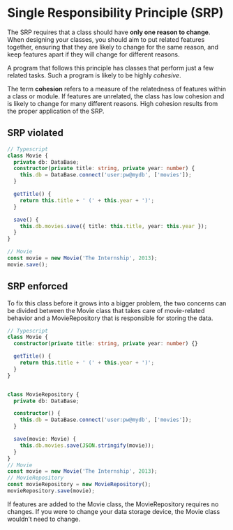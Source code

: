 # Single Responsibility Principle (SRP)

The SRP requires that a class should have **only one reason to change**. When designing your classes, you should aim to put related features together, ensuring that they are likely to change for the same reason, and keep features apart if they will change for different reasons.

A program that follows this principle has classes that perform just a few related tasks. Such a program is likely to be highly *cohesive*.

The term **cohesion** refers to a measure of the relatedness of features within a class or module. If features are unrelated, the class has low cohesion and is likely to change for many different reasons. High cohesion results from the proper application of the SRP.

## SRP violated

```Typescript
// Typescript
class Movie {
  private db: DataBase;
  constructor(private title: string, private year: number) {
    this.db = DataBase.connect('user:pw@mydb', ['movies']);
  }

  getTitle() {
    return this.title + ' (' + this.year + ')';
  }

  save() {
    this.db.movies.save({ title: this.title, year: this.year });
  }
}

// Movie
const movie = new Movie('The Internship', 2013);
movie.save();
```

## SRP enforced

To fix this class before it grows into a bigger problem, the two concerns can be divided between the Movie class that takes care of movie-related behavior and a MovieRepository that is responsible for storing the data.

```Typescript
// Typescript
class Movie {
  constructor(private title: string, private year: number) {}

  getTitle() {
    return this.title + ' (' + this.year + ')';
  }
}


class MovieRepository {
  private db: DataBase;

  constructor() {
    this.db = DataBase.connect('user:pw@mydb', ['movies']);
  }

  save(movie: Movie) {
    this.db.movies.save(JSON.stringify(movie));
  }
}
// Movie
const movie = new Movie('The Internship', 2013);
// MovieRepository
const movieRepository = new MovieRepository();
movieRepository.save(movie);
```

If features are added to the Movie class, the MovieRepository requires no changes. If you were to change your data storage device, the Movie class wouldn’t need to change.
